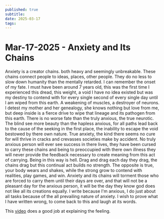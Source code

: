 ```yaml
---
published: true
subtitle: 
date: 2025-03-17
tags: 
---
```


# Mar-17-2025 - Anxiety and Its Chains


Anxiety is a creator chains. both heavy and seemingly unbreakable. These chains connect people to ideas, places, other people. They do no less to slow down humanity than the mentally retarded. I can remember the onset of my fate. I must have been around 7 years old, this was the first time I experienced this dread, this weight, a void I have no idea existed but was my destiny to contend with for every single second of every single day until I am wiped from this earth. A weakening of muscles, a destroyer of neurons. I detest my mother and her genealogy, she knows nothing but love from me, but deep inside is a fierce drive to wipe that lineage and its pathogen from this earth. There is no worse fate than the truly anxious, the true neurotic. The blind see more beauty than the hapless anxious, for all paths lead back to the cause of the seeking in the first place, the inability to escape the void bestowed by there own nature. True anxiety, the kind there seems no cure for will thrive in cracks and crevasses societies make by accident. No truly anxious person will ever see success in there lives, they have been cursed to carry these chains and being to preoccupied with there own illness they will never provide the feedback necessary to create meaning from this act of carrying. Being in this way is hell. Drag and drag each day they drag, the chains drag but this continual act builds no strength. The opposite is true, your body wears and shakes, while the strong grow to contend with realities, play games, and win. Anxiety and its chains will torment those who are forced to carry them until their days are over, and that will not be a pleasant day for the anxious person, it will be the day they know god does not like all its creations equally. I write because I'm anxious, I do just about all tasks because of the all prevailing nature of anxiety. I wish to prove what I have written wrong, to come back to this and laugh at its words.


This [video](https://www.youtube.com/watch?v=JhqV5gy9rts) does a good job at explaining the feeling.